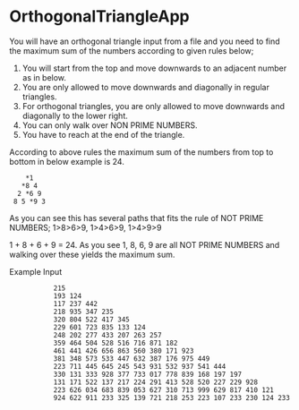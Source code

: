 # OrthogonalTriangleApp

You will have an orthogonal triangle input from a file and you need to find the maximum sum of the numbers according to given rules below;

1. You will start from the top and move downwards to an adjacent number as in below.
2. You are only allowed to move downwards and diagonally in regular triangles.
3. For orthogonal triangles, you are only allowed to move downwards and diagonally to the lower right.
4. You can only walk over NON PRIME NUMBERS.
5. You have to reach at the end of the triangle.

According to above rules the maximum sum of the numbers from top to bottom in below example is 24.

        *1
       *8 4
      2 *6 9
     8 5 *9 3

As you can see this has several paths that fits the rule of NOT PRIME NUMBERS; 1>8>6>9, 1>4>6>9, 1>4>9>9

1 + 8 + 6 + 9 = 24.  As you see 1, 8, 6, 9 are all NOT PRIME NUMBERS and walking over these yields the maximum sum.

Example Input

               215
               193 124
               117 237 442
               218 935 347 235
               320 804 522 417 345
               229 601 723 835 133 124
               248 202 277 433 207 263 257
               359 464 504 528 516 716 871 182
               461 441 426 656 863 560 380 171 923
               381 348 573 533 447 632 387 176 975 449
               223 711 445 645 245 543 931 532 937 541 444
               330 131 333 928 377 733 017 778 839 168 197 197
               131 171 522 137 217 224 291 413 528 520 227 229 928
               223 626 034 683 839 053 627 310 713 999 629 817 410 121
               924 622 911 233 325 139 721 218 253 223 107 233 230 124 233
